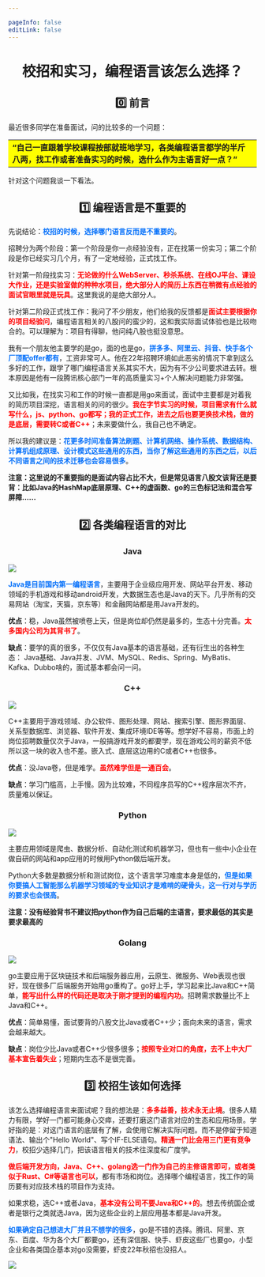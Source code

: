 ```yaml
---

pageInfo: false
editLink: false
---
```


<p id="标题"></p>

<h1 align="center">校招和实习，编程语言该怎么选择？</h1>

<p id="标题"></p>

<h2 align="center"> 0️⃣ 前言</h2>

最近很多同学在准备面试，问的比较多的一个问题：

<table><tr><td bgcolor=yellow><b>“自己一直跟着学校课程按部就班地学习，各类编程语言都学的半斤八两，找工作或者准备实习的时候，选什么作为主语言好一点？”
</b></td></tr></table>


针对这个问题我谈一下看法。

<p id="标题"></p>

<h2 align="center">1️⃣ 编程语言是不重要的</h2>


先说结论：<font color=:#E6E6FA><b>校招的时候，选择哪门语言反而是不重要的</b></font>。

招聘分为两个阶段：第一个阶段是你一点经验没有，正在找第一份实习；第二个阶段是你已经实习几个月，有了一定地经验，正式找工作。

针对第一阶段找实习：<font color=red><b>无论做的什么WebServer、秒杀系统、在线OJ平台、课设大作业，还是实验室做的种种水项目，绝大部分人的简历上东西在稍微有点经验的面试官眼里就是玩具</b></font>。这里我说的是绝大部分人。

针对第二阶段正式找工作：我问了不少朋友，他们给我的反馈都是<font color=red><b>面试主要根据你的项目经验问</b></font>，编程语言相关的八股问的蛮少的，这和我实际面试体验也是比较吻合的。可以理解为：项目有得聊，他问纯八股也挺没意思。

我有一个朋友他主要学的是go，面的也是go，<font color=:#E6E6FA><b>拼多多、阿里云、抖音、快手各个厂顶配offer都有</b></font>，工资非常可人。他在22年招聘环境如此恶劣的情况下拿到这么多好的工作，跟学了哪门编程语言关系其实不大，因为有不少公司要求进去转。根本原因是他有一段腾讯核心部门一年的高质量实习+个人解决问题能力非常强。

又比如我，在找实习和工作的时候一直都是用go来面试，面试中主要都是对着我的简历项目深挖，语言相关的问的很少。<font color=red><b>我在字节实习的时候，项目需求有什么就写什么，js、python、go都写；我的正式工作，进去之后也要更换技术栈，做的是底层，需要转C或者C++</b></font>；未来要做什么，我自己也不确定。

所以我的建议是：<font color=:#E6E6FA><b>花更多时间准备算法刷题、计算机网络、操作系统、数据结构、计算机组成原理、设计模式这些通用的东西，当你了解这些通用的东西之后，以后不同语言之间的技术迁移也会容易很多</b></font>。

**注意：这里说的不重要指的是面试内容占比不大，但是常见语言八股文该背还是要背：比如Java的HashMap底层原理、C++的虚函数、go的三色标记法和混合写屏障......**

<p id="标题"></p>

<h2 align="center">2️⃣ 各类编程语言的对比</h2>


<p id="标题"></p>

<h3 align="center">Java</h3>

![](https://pic.imgdb.cn/item/6402ebdef144a0100752eebe.jpg)


<font color=:#E6E6FA><b>Java是目前国内第一编程语言</b></font>，主要用于企业级应用开发、网站平台开发、移动领域的手机游戏和移动android开发，大数据生态也是Java的天下。几乎所有的交易网站（淘宝，天猫，京东等）和金融网站都是用Java开发的。

**优点**：稳，Java虽然被喷卷上天，但是岗位却仍然是最多的，生态十分完善。<font color=red><b>太多国内公司为其背书了</b></font>。

**缺点**：要学的真的很多，不仅仅有Java基本的语言基础，还有衍生出的各种生态： Java基础、Java并发、JVM、MySQL、Redis、Spring、MyBatis、Kafka、Dubbo啥的，面试基本都会问一问。
<p id="标题"></p>

<h3 align="center">C++</h3>

![](https://pic.imgdb.cn/item/6402ec1df144a01007535841.jpg)

C++主要用于游戏领域、办公软件、图形处理、网站、搜索引擎、图形界面层、关系型数据库、浏览器、软件开发、集成环境IDE等等。想学好不容易，市面上的岗位招聘数量仅次于Java，一般搞游戏开发的都要学，现在游戏公司的薪资不低所以这一块的收入也不差。嵌入式、底层这边用的C或者C++也很多。

**优点**：没Java卷，但是难学。<font color=red><b>虽然难学但是一通百会</b></font>。

**缺点**：学习门槛高，上手慢。因为比较难，不同程序员写的C++程序层次不齐，质量难以保证。
<p id="标题"></p>

<h3 align="center">Python</h3>

![](https://pic.imgdb.cn/item/6402ecfaf144a0100755299c.jpg)

主要应用领域是爬虫、数据分析、自动化测试和机器学习，但也有一些中小企业在做自研的网站和app应用的时候用Python做后端开发。

Python大多数是数据分析和测试岗位，这个语言学习难度本身是低的，<font color=:#E6E6FA><b>但是如果你要搞人工智能那么机器学习领域的专业知识才是难啃的硬骨头，这一行对与学历的要求也会很高</b></font>。

**注意：没有经验背书不建议把python作为自己后端的主语言，要求最低的其实是要求最高的**

<p id="标题"></p>

<h3 align="center">Golang</h3>

![](https://pic.imgdb.cn/item/6402eca5f144a01007547d62.jpg)

go主要应用于区块链技术和后端服务器应用，云原生、微服务、Web表现也很好，现在很多厂后端服务开始用go重构了。go好上手，学习起来比Java和C++简单，<font color=red><b>能写出什么样的代码还是取决于刚才提到的编程内功</b></font>。招聘需求数量比不上Java和C++。

**优点**：简单易懂，面试要背的八股文比Java或者C++少；面向未来的语言，需求会越来越大。

**缺点**：岗位少比Java或者C++少很多很多；<font color=red><b>按照专业对口的角度，去不上中大厂基本宣告着失业</b></font>；短期内生态不是很完善。

<p id="标题"></p>

<h2 align="center">3️⃣ 校招生该如何选择</h2>

该怎么选择编程语言来面试呢？我的想法是：<font color=red><b>多多益善，技术永无止境</b></font>。很多人精力有限，学好一门都可能身心交瘁，还要打磨这门语言对应的生态和应用场景。学好指的是：对这门语言的底层有了解，会使用它解决实际问题。而不是停留于知道语法、输出个"Hello World"、写个IF-ELSE语句。<font color=red><b>精通一门比会用三门更有竞争力</b></font>，校招少选择几门，把该语言相关的技术往深度和广度学。

<font color=red><b>做后端开发方向，Java、C++、golang选一门作为自己的主修语言即可，或者类似于Rust、C#等语言也可以</b></font>，都有市场和岗位。选择哪个编程语言，找工作的简历要有对应技术栈的项目作为支持。

如果求稳，选C++或者Java，<font color=red><b>基本没有公司不要Java和C++的</b></font>。想去传统国企或者是银行之类就选Java，因为这些企业的上层应用基本都是Java开发。

<font color=:#E6E6FA><b>如果确定自己想进大厂并且不想学的很多</b></font>，go是不错的选择。腾讯、阿里、京东、百度、华为各个大厂都要go，还有深信服、快手、虾皮这些厂也要go，小型企业和各类国企基本对go没需要，虾皮22年秋招也没招人。

![](https://pic.imgdb.cn/item/6402ee41f144a01007574422.jpg)
